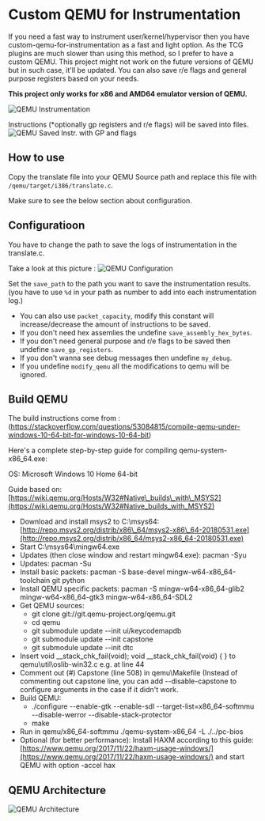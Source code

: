 # Custom QEMU for Instrumentation

If you need a fast way to instrument user/kernel/hypervisor then you have custom-qemu-for-instrumentation as a fast and light option. As the TCG plugins are much slower than using this method, so I prefer to have a custom QEMU. This project might not work on the future versions of QEMU but in such case, it'll be updated. You can also save r/e flags and general purpose registers based on your needs.

**This project only works for x86 and AMD64 emulator version of QEMU.**

![QEMU Instrumentation](https://github.com/SinaKarvandi/misc/raw/master/Imgs/custom-qemu-1.jpg)

Instructions (*optionally gp registers and r/e flags) will be saved into files.
![QEMU Saved Instr. with GP and flags](https://github.com/SinaKarvandi/misc/raw/master/Imgs/custom-qemu-3.png)

## How to use
Copy the translate file into your QEMU Source path and replace this file with `/qemu/target/i386/translate.c`.

Make sure to see the below section about configuration.

## Configuratioon
You have to change the path to save the logs of instrumentation in the translate.c.

Take a look at this picture :
![QEMU Configuration](https://github.com/SinaKarvandi/misc/raw/master/Imgs/custom-qemu-4.png)

Set the `save_path` to the path you want to save the instrumentation results. (you have to use `%d` in your path as number to add into each instrumentation log.)

* You can also use `packet_capacity`, modify this constant will increase/decrease the amount of instructions to be saved.
* If you don't need hex assemlies the undefine `save_assembly_hex_bytes`.
* If you don't need general purpose and r/e flags to be saved then undefine `save_gp_registers`.
* If you don't wanna see debug messages then undefine `my_debug`.
* If you undefine `modify_qemu` all the modifications to qemu will be ignored.

## Build QEMU
The build instructions come from : (https://stackoverflow.com/questions/53084815/compile-qemu-under-windows-10-64-bit-for-windows-10-64-bit)

Here's a complete step-by-step guide for compiling qemu-system-x86\_64.exe:


OS: Microsoft Windows 10 Home 64-bit

Guide based on: [https://wiki.qemu.org/Hosts/W32#Native\_builds\_with\_MSYS2](https://wiki.qemu.org/Hosts/W32#Native_builds_with_MSYS2)

*   Download and install msys2 to C:\\msys64: [http://repo.msys2.org/distrib/x86\_64/msys2-x86\_64-20180531.exe](http://repo.msys2.org/distrib/x86_64/msys2-x86_64-20180531.exe)
*   Start C:\\msys64\\mingw64.exe
*   Updates (then close window and restart mingw64.exe): pacman -Syu
*   Updates: pacman -Su
*   Install basic packets: pacman -S base-devel mingw-w64-x86\_64-toolchain git python
*   Install QEMU specific packets: pacman -S mingw-w64-x86\_64-glib2 mingw-w64-x86\_64-gtk3 mingw-w64-x86\_64-SDL2
*   Get QEMU sources:
    *   git clone git://git.qemu-project.org/qemu.git
    *   cd qemu
    *   git submodule update --init ui/keycodemapdb
    *   git submodule update --init capstone
    *   git submodule update --init dtc
*   Insert void \_\_stack\_chk\_fail(void); void \_\_stack\_chk\_fail(void) { } to qemu\\util\\oslib-win32.c e.g. at line 44
*   Comment out (#) Capstone (line 508) in qemu\\Makefile (Instead of commenting out capstone line, you can add --disable-capstone to configure arguments in the case if it didn't work.
*   Build QEMU:
    *   ./configure --enable-gtk --enable-sdl --target-list=x86\_64-softmmu --disable-werror --disable-stack-protector
    *   make
*   Run in qemu/x86\_64-softmmu ./qemu-system-x86\_64 -L ./../pc-bios
*   Optional (for better performance): Install HAXM according to this guide: [https://www.qemu.org/2017/11/22/haxm-usage-windows/](https://www.qemu.org/2017/11/22/haxm-usage-windows/) and start QEMU with option -accel hax

## QEMU Architecture
![QEMU Architecture](https://github.com/SinaKarvandi/misc/raw/master/Imgs/custom-qemu-2.jpg)

